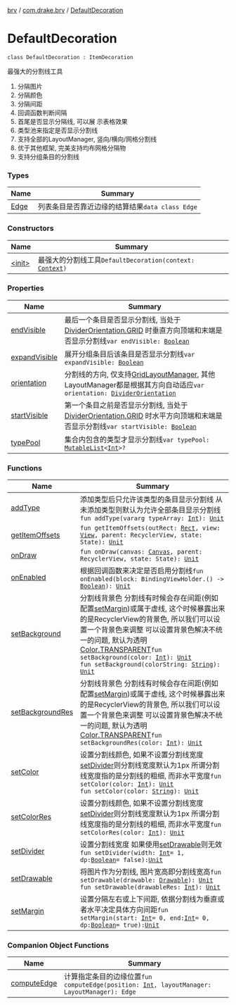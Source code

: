 [brv](../../index.md) / [com.drake.brv](../index.md) / [DefaultDecoration](./index.md)

# DefaultDecoration

`class DefaultDecoration : ItemDecoration`

最强大的分割线工具

1. 分隔图片
2. 分隔颜色
3. 分隔间距
4. 回调函数判断间隔
5. 首尾是否显示分隔线, 可以展 示表格效果
6. 类型池来指定是否显示分割线
7. 支持全部的LayoutManager, 竖向/横向/网格分割线
8. 优于其他框架, 完美支持均布网格分隔物
9. 支持分组条目的分割线

### Types

| Name | Summary |
|---|---|
| [Edge](-edge/index.md) | 列表条目是否靠近边缘的结算结果`data class Edge` |

### Constructors

| Name | Summary |
|---|---|
| [&lt;init&gt;](-init-.md) | 最强大的分割线工具`DefaultDecoration(context: `[`Context`](https://developer.android.com/reference/android/content/Context.html)`)` |

### Properties

| Name | Summary |
|---|---|
| [endVisible](end-visible.md) | 最后一个条目是否显示分割线, 当处于[DividerOrientation.GRID](../../com.drake.brv.annotaion/-divider-orientation/-g-r-i-d.md) 时垂直方向顶端和末端是否显示分割线`var endVisible: `[`Boolean`](https://kotlinlang.org/api/latest/jvm/stdlib/kotlin/-boolean/index.html) |
| [expandVisible](expand-visible.md) | 展开分组条目后该条目是否显示分割线`var expandVisible: `[`Boolean`](https://kotlinlang.org/api/latest/jvm/stdlib/kotlin/-boolean/index.html) |
| [orientation](orientation.md) | 分割线的方向, 仅支持[GridLayoutManager](#), 其他LayoutManager都是根据其方向自动适应`var orientation: `[`DividerOrientation`](../../com.drake.brv.annotaion/-divider-orientation/index.md) |
| [startVisible](start-visible.md) | 第一个条目之前是否显示分割线, 当处于[DividerOrientation.GRID](../../com.drake.brv.annotaion/-divider-orientation/-g-r-i-d.md) 时水平方向顶端和末端是否显示分割线`var startVisible: `[`Boolean`](https://kotlinlang.org/api/latest/jvm/stdlib/kotlin/-boolean/index.html) |
| [typePool](type-pool.md) | 集合内包含的类型才显示分割线`var typePool: `[`MutableList`](https://kotlinlang.org/api/latest/jvm/stdlib/kotlin.collections/-mutable-list/index.html)`<`[`Int`](https://kotlinlang.org/api/latest/jvm/stdlib/kotlin/-int/index.html)`>?` |

### Functions

| Name | Summary |
|---|---|
| [addType](add-type.md) | 添加类型后只允许该类型的条目显示分割线 从未添加类型则默认为允许全部条目显示分割线`fun addType(vararg typeArray: `[`Int`](https://kotlinlang.org/api/latest/jvm/stdlib/kotlin/-int/index.html)`): `[`Unit`](https://kotlinlang.org/api/latest/jvm/stdlib/kotlin/-unit/index.html) |
| [getItemOffsets](get-item-offsets.md) | `fun getItemOffsets(outRect: `[`Rect`](https://developer.android.com/reference/android/graphics/Rect.html)`, view: `[`View`](https://developer.android.com/reference/android/view/View.html)`, parent: RecyclerView, state: State): `[`Unit`](https://kotlinlang.org/api/latest/jvm/stdlib/kotlin/-unit/index.html) |
| [onDraw](on-draw.md) | `fun onDraw(canvas: `[`Canvas`](https://developer.android.com/reference/android/graphics/Canvas.html)`, parent: RecyclerView, state: State): `[`Unit`](https://kotlinlang.org/api/latest/jvm/stdlib/kotlin/-unit/index.html) |
| [onEnabled](on-enabled.md) | 根据回调函数来决定是否启用分割线`fun onEnabled(block: BindingViewHolder.() -> `[`Boolean`](https://kotlinlang.org/api/latest/jvm/stdlib/kotlin/-boolean/index.html)`): `[`Unit`](https://kotlinlang.org/api/latest/jvm/stdlib/kotlin/-unit/index.html) |
| [setBackground](set-background.md) | 分割线背景色 分割线有时候会存在间距(例如配置[setMargin](set-margin.md))或属于虚线, 这个时候暴露出来的是RecyclerView的背景色, 所以我们可以设置一个背景色来调整 可以设置背景色解决不统一的问题, 默认为透明[Color.TRANSPARENT](https://developer.android.com/reference/android/graphics/Color.html#TRANSPARENT)`fun setBackground(color: `[`Int`](https://kotlinlang.org/api/latest/jvm/stdlib/kotlin/-int/index.html)`): `[`Unit`](https://kotlinlang.org/api/latest/jvm/stdlib/kotlin/-unit/index.html)<br>`fun setBackground(colorString: `[`String`](https://kotlinlang.org/api/latest/jvm/stdlib/kotlin/-string/index.html)`): `[`Unit`](https://kotlinlang.org/api/latest/jvm/stdlib/kotlin/-unit/index.html) |
| [setBackgroundRes](set-background-res.md) | 分割线背景色 分割线有时候会存在间距(例如配置[setMargin](set-margin.md))或属于虚线, 这个时候暴露出来的是RecyclerView的背景色, 所以我们可以设置一个背景色来调整 可以设置背景色解决不统一的问题, 默认为透明[Color.TRANSPARENT](https://developer.android.com/reference/android/graphics/Color.html#TRANSPARENT)`fun setBackgroundRes(color: `[`Int`](https://kotlinlang.org/api/latest/jvm/stdlib/kotlin/-int/index.html)`): `[`Unit`](https://kotlinlang.org/api/latest/jvm/stdlib/kotlin/-unit/index.html) |
| [setColor](set-color.md) | 设置分割线颜色, 如果不设置分割线宽度[setDivider](set-divider.md)则分割线宽度默认为1px 所谓分割线宽度指的是分割线的粗细, 而非水平宽度`fun setColor(color: `[`Int`](https://kotlinlang.org/api/latest/jvm/stdlib/kotlin/-int/index.html)`): `[`Unit`](https://kotlinlang.org/api/latest/jvm/stdlib/kotlin/-unit/index.html)<br>`fun setColor(color: `[`String`](https://kotlinlang.org/api/latest/jvm/stdlib/kotlin/-string/index.html)`): `[`Unit`](https://kotlinlang.org/api/latest/jvm/stdlib/kotlin/-unit/index.html) |
| [setColorRes](set-color-res.md) | 设置分割线颜色, 如果不设置分割线宽度[setDivider](set-divider.md)则分割线宽度默认为1px 所谓分割线宽度指的是分割线的粗细, 而非水平宽度`fun setColorRes(color: `[`Int`](https://kotlinlang.org/api/latest/jvm/stdlib/kotlin/-int/index.html)`): `[`Unit`](https://kotlinlang.org/api/latest/jvm/stdlib/kotlin/-unit/index.html) |
| [setDivider](set-divider.md) | 设置分割线宽度 如果使用[setDrawable](set-drawable.md)则无效`fun setDivider(width: `[`Int`](https://kotlinlang.org/api/latest/jvm/stdlib/kotlin/-int/index.html)` = 1, dp: `[`Boolean`](https://kotlinlang.org/api/latest/jvm/stdlib/kotlin/-boolean/index.html)` = false): `[`Unit`](https://kotlinlang.org/api/latest/jvm/stdlib/kotlin/-unit/index.html) |
| [setDrawable](set-drawable.md) | 将图片作为分割线, 图片宽高即分割线宽高`fun setDrawable(drawable: `[`Drawable`](https://developer.android.com/reference/android/graphics/drawable/Drawable.html)`): `[`Unit`](https://kotlinlang.org/api/latest/jvm/stdlib/kotlin/-unit/index.html)<br>`fun setDrawable(drawableRes: `[`Int`](https://kotlinlang.org/api/latest/jvm/stdlib/kotlin/-int/index.html)`): `[`Unit`](https://kotlinlang.org/api/latest/jvm/stdlib/kotlin/-unit/index.html) |
| [setMargin](set-margin.md) | 设置分隔左右或上下间距, 依据分割线为垂直或者水平决定具体方向间距`fun setMargin(start: `[`Int`](https://kotlinlang.org/api/latest/jvm/stdlib/kotlin/-int/index.html)` = 0, end: `[`Int`](https://kotlinlang.org/api/latest/jvm/stdlib/kotlin/-int/index.html)` = 0, dp: `[`Boolean`](https://kotlinlang.org/api/latest/jvm/stdlib/kotlin/-boolean/index.html)` = true): `[`Unit`](https://kotlinlang.org/api/latest/jvm/stdlib/kotlin/-unit/index.html) |

### Companion Object Functions

| Name | Summary |
|---|---|
| [computeEdge](compute-edge.md) | 计算指定条目的边缘位置`fun computeEdge(position: `[`Int`](https://kotlinlang.org/api/latest/jvm/stdlib/kotlin/-int/index.html)`, layoutManager: LayoutManager): Edge` |
